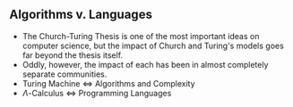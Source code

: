 ## Algorithms v. Languages

+ The Church-Turing Thesis is one of the most
important ideas on computer science,
but the impact of Church and Turing's models goes far beyond
the thesis itself.<!-- .element: class="fragment" data-fragment-index="1" -->
+ Oddly, however, the impact of each has been in almost completely
separate communities.<!-- .element: class="fragment" data-fragment-index="2" -->
+ Turing Machine $\Leftrightarrow$ Algorithms and Complexity
+ $\Lambda$-Calculus $\Leftrightarrow$ Programming Languages<!-- .element: class="fragment" data-fragment-index="3" -->
